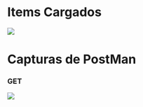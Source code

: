 # Items Cargados

![](ImagenesReadme/1.PNG)

# Capturas de PostMan

### GET
![](ImagenesReadme/2.PNG)